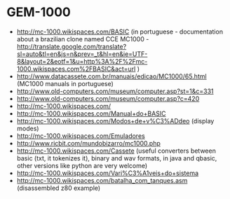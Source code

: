 # GEM-1000

* http://mc-1000.wikispaces.com/BASIC (in portuguese - documentation about a brazilian clone named CCE MC1000 - http://translate.google.com/translate?sl=auto&tl=en&js=n&prev=_t&hl=en&ie=UTF-8&layout=2&eotf=1&u=http%3A%2F%2Fmc-1000.wikispaces.com%2FBASIC&act=url )
* http://www.datacassete.com.br/manuais/edicao/MC1000/65.html (MC1000 manuals in portuguese)
* http://www.old-computers.com/museum/computer.asp?st=1&c=331
* http://www.old-computers.com/museum/computer.asp?c=420
* http://mc-1000.wikispaces.com/
* http://mc-1000.wikispaces.com/Manual+do+BASIC
* http://mc-1000.wikispaces.com/Modos+de+v%C3%ADdeo (display modes)
* http://mc-1000.wikispaces.com/Emuladores
* http://www.ricbit.com/mundobizarro/mc1000.php
* http://mc-1000.wikispaces.com/Cassete (useful converters between basic (txt, it tokenizes it), binary and wav formats, in java and qbasic, other versions like python are very welcome)
* http://mc-1000.wikispaces.com/Vari%C3%A1veis+do+sistema
* http://mc-1000.wikispaces.com/batalha_com_tanques.asm (disassembled z80 example)


